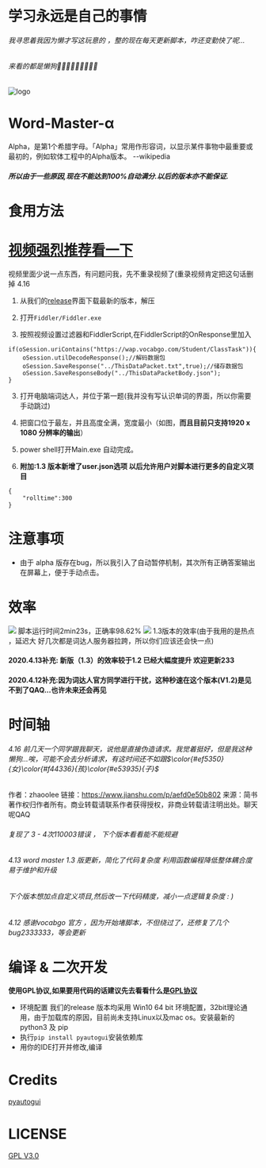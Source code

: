 # 学习永远是自己的事情
###### 我寻思着我因为懒才写这玩意的 ，整的现在每天更新脚本，咋还变勤快了呢...
###### 来看的都是懒狗🐶🐶🐶🐶🐶🐶🐶🐶🐶 
![logo](https://s1.ax1x.com/2020/04/08/GRyPCq.png "logo")
# Word-Master-α
Alpha，是第1个希腊字母。「Alpha」常用作形容词，以显示某件事物中最重要或最初的，例如软体工程中的Alpha版本。 --wikipedia
##### 所以由于一些原因,现在不能达到100%自动满分.以后的版本亦不能保证.
# 食用方法
# [视频强烈推荐看一下](https://b23.tv/BV1Vz41187T9 "release")
视频里面少说一点东西，有问题问我，先不重录视频了(重录视频肯定把这句话删掉 4.16
1. 从我们的[release](../../releases "release")界面下载最新的版本，解压

2. 打开`Fiddler/Fiddler.exe`

3. 按照视频设置过滤器和FiddlerScript,在FiddlerScript的OnResponse里加入
```
if(oSession.uriContains("https://wap.vocabgo.com/Student/ClassTask")){
    oSession.utilDecodeResponse();//解码数据包
    oSession.SaveResponse("../ThisDataPacket.txt",true);//储存数据包
    oSession.SaveResponseBody("../ThisDataPacketBody.json");
}
```

3. 打开电脑端词达人，并位于第一题(我并没有写认识单词的界面，所以你需要手动跳过)

4. 把窗口位于最左，并且高度全满，宽度最小（如图，**而且目前只支持1920 x 1080 分辨率的输出**）

5. power shell打开Main.exe 自动完成。

1. **附加:1.3 版本新增了user.json选项 以后允许用户对脚本进行更多的自定义项目**
```
{
    "rolltime":300
}
```
# 注意事项
-   由于 alpha 版存在bug，所以我引入了自动暂停机制，其次所有正确答案输出在屏幕上，便于手动点击。

# 效率
![](https://s1.ax1x.com/2020/04/08/GRfEWj.png)
脚本运行时间2min23s，正确率98.62%
![](https://s1.ax1x.com/2020/04/13/GjrGgP.png)
1.3版本的效率(由于我用的是热点 ，延迟大 好几次都是词达人服务器拉跨，所以你们应该还会快一点)
#### 2020.4.13补充: 新版（1.3）的效率较于1.2 已经大幅度提升 欢迎更新233
#### 2020.4.12补充:因为词达人官方同学进行干扰，这种秒速在这个版本(V1.2)是见不到了QAQ...也许未来还会再见

# 时间轴
###### 4.16 前几天一个同学跟我聊天，说他是直接伪造请求。我觉着挺好，但是我这种懒狗...唉，可能不会去分析请求，有这时间还不如跟$\color{#ef5350}{女}\color{#f44336}{孩}\color{#e53935}{子}$

作者：zhaoolee
链接：https://www.jianshu.com/p/aefd0e50b802
来源：简书
著作权归作者所有。商业转载请联系作者获得授权，非商业转载请注明出处。聊天呢QAQ
###### 复现了 3 - 4次110003错误 ， 下个版本看看能不能规避
###### 4.13 word master 1.3 版更新，简化了代码复杂度 利用函数编程降低整体耦合度 易于维护和升级
###### 下个版本想加点自定义项目,然后改一下代码精度，减小一点逻辑复杂度 : )
###### 4.12 感谢vocabgo 官方 ，因为开始堵脚本，不但绕过了，还修复了几个bug2333333，等会更新

# 编译 & 二次开发
**使用GPL协议,如果要用代码的话建议先去看看什么是[GPL协议](https://www.gnu.org/licenses/gpl-3.0.html "GPL协议")**
-  环境配置
我们的release 版本均采用 Win10 64 bit 环境配置，32bit理论通用，由于加载库的原因，目前尚未支持Linux以及mac os。安装最新的python3 及 pip
- 执行`pip install pyautogui`安装依赖库
- 用你的IDE打开并修改,编译
# Credits
[pyautogui](https://github.com/asweigart/pyautogui "pyautogui")
# LICENSE
[GPL V3.0](LICENSE "GPL V3.0")
